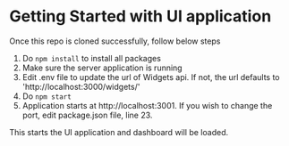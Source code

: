 # Getting Started with UI application

Once this repo is cloned successfully, follow below steps

1. Do `npm install` to install all packages
2. Make sure the server application is running
3. Edit .env file to update the url of Widgets api. If not, the url defaults to 'http://localhost:3000/widgets/'
4. Do `npm start`
5. Application starts at http://localhost:3001. If you wish to change the port, edit package.json file, line 23.

This starts the UI application and dashboard will be loaded. 